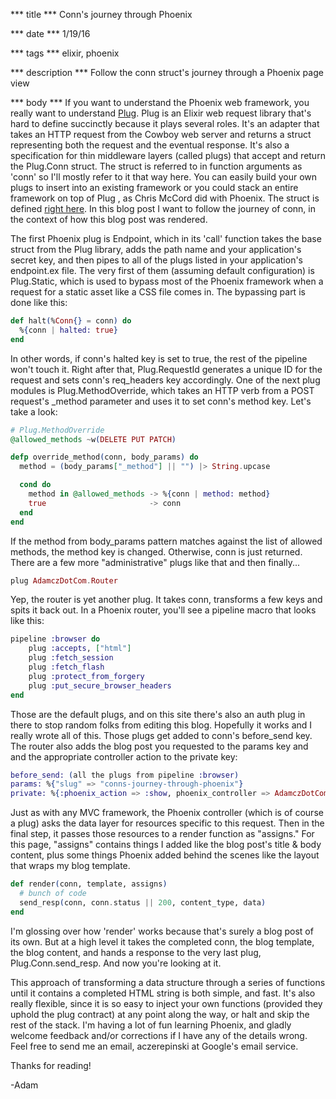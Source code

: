 *** title ***
Conn's journey through Phoenix

*** date ***
1/19/16

*** tags ***
elixir, phoenix

*** description ***
Follow the conn struct's journey through a Phoenix page view

*** body ***
If you want to understand the Phoenix web framework, you really want to understand [Plug](https://github.com/elixir-lang/plug). Plug is an Elixir web request library that's hard to define succinctly because it plays several roles. It's an adapter that takes an HTTP request from the Cowboy web server and returns a struct representing both the request and the eventual response. It's also a specification for thin middleware layers (called plugs) that accept and return the Plug.Conn struct. The struct is referred to in function arguments as 'conn' so I'll mostly refer to it that way here. You can easily build your own plugs to insert into an existing framework or you could stack an entire framework on top of Plug , as Chris McCord did with Phoenix. The struct is defined [right here](https://github.com/elixir-lang/plug/blob/master/lib/plug/conn.ex). In this blog post I want to follow the journey of conn, in the context of how this blog post was rendered.

The first Phoenix plug is Endpoint, which in its 'call' function takes the base struct from the Plug library, adds the path name and your application's secret key, and then pipes to all of the plugs listed in your application's endpoint.ex file. The very first of them (assuming default configuration) is Plug.Static, which is used to bypass most of the Phoenix framework when a request for a static asset like a CSS file comes in. The bypassing part is done like this:

```elixir
def halt(%Conn{} = conn) do
  %{conn | halted: true}
end
```
In other words, if conn's halted key is set to true, the rest of the pipeline won't touch it. Right after that, Plug.RequestId generates a unique ID for the request and sets conn's req_headers key accordingly. One of the next plug modules is Plug.MethodOverride, which takes an HTTP verb from a POST request's _method parameter and uses it to set conn's method key. Let's take a look:

```elixir
# Plug.MethodOverride
@allowed_methods ~w(DELETE PUT PATCH)

defp override_method(conn, body_params) do
  method = (body_params["_method"] || "") |> String.upcase

  cond do
    method in @allowed_methods -> %{conn | method: method}
    true                       -> conn
  end
end
```
If the method from body_params pattern matches against the list of allowed methods, the method key is changed. Otherwise, conn is just returned. There are a few more "administrative" plugs like that and then finally...

```elixir
plug AdamczDotCom.Router
```

Yep, the router is yet another plug. It takes conn, transforms a few keys and spits it back out.  In a Phoenix router, you'll see a pipeline macro that looks like this:

```elixir
pipeline :browser do
    plug :accepts, ["html"]
    plug :fetch_session
    plug :fetch_flash
    plug :protect_from_forgery
    plug :put_secure_browser_headers
end
```
Those are the default plugs, and on this site there's also an auth plug in there to stop random folks from editing this blog. Hopefully it works and I really wrote all of this. Those plugs get added to conn's before_send key. The router also adds the blog post you requested to the params key and and the appropriate controller action to the private key:

```elixir
before_send: (all the plugs from pipeline :browser)
params: %{"slug" => "conns-journey-through-phoenix"}
private: %{:phoenix_action => :show, phoenix_controller => AdamczDotCom.BlogController, :phoenix_format => "html", etc.}
```
Just as with any MVC framework, the Phoenix controller (which is of course a plug) asks the data layer for resources specific to this request. Then in the final step, it passes those resources to a render function as "assigns." For this page, "assigns" contains things I added like the blog post's title & body content, plus some things Phoenix added behind the scenes like the layout that wraps my blog template.

```elixir
def render(conn, template, assigns)
  # bunch of code
  send_resp(conn, conn.status || 200, content_type, data)
end
```
I'm glossing over how 'render' works because that's surely a blog post of its own. But at a high level it takes the completed conn, the blog template, the blog content, and hands a response to the very last plug, Plug.Conn.send_resp. And now you're looking at it.

This approach of transforming a data structure through a series of functions until it contains a completed HTML string is both simple, and fast. It's also really flexible, since it is so easy to inject your own functions (provided they uphold the plug contract) at any point along the way, or halt and skip the rest of the stack. I'm having a lot of fun learning Phoenix, and gladly welcome feedback and/or corrections if I have any of the details wrong. Feel free to send me an email, aczerepinski at Google's email service.

Thanks for reading!

-Adam